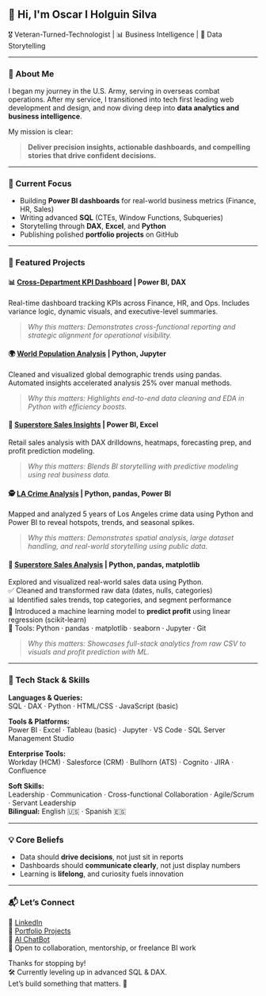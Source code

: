 ## 👋 Hi, I'm Oscar I Holguin Silva  
🎖 Veteran-Turned-Technologist | 📊 Business Intelligence | 🧠 Data Storytelling

---

### 🧽 About Me

I began my journey in the U.S. Army, serving in overseas combat operations. After my service, I transitioned into tech first leading web development and design, and now diving deep into **data analytics and business intelligence**.  

My mission is clear:  
> **Deliver precision insights, actionable dashboards, and compelling stories that drive confident decisions.**

---

### 🚀 Current Focus
- Building **Power BI dashboards** for real-world business metrics (Finance, HR, Sales)
- Writing advanced **SQL** (CTEs, Window Functions, Subqueries)
- Storytelling through **DAX**, **Excel**, and **Python**
- Publishing polished **portfolio projects** on GitHub

---

### 📂 Featured Projects

#### 📊 [Cross-Department KPI Dashboard](https://github.com/Sophos333/cross-department-kpi-dashboard) | Power BI, DAX  
Real-time dashboard tracking KPIs across Finance, HR, and Ops. Includes variance logic, dynamic visuals, and executive-level summaries.  
> *Why this matters: Demonstrates cross-functional reporting and strategic alignment for operational visibility.*

#### 🌍 [World Population Analysis](https://github.com/Sophos333/world-population-analysis) | Python, Jupyter  
Cleaned and visualized global demographic trends using pandas. Automated insights accelerated analysis 25% over manual methods.  
> *Why this matters: Highlights end-to-end data cleaning and EDA in Python with efficiency boosts.*

#### 🧠 [Superstore Sales Insights](https://github.com/Sophos333/superstore-sales-analysis) | Power BI, Excel  
Retail sales analysis with DAX drilldowns, heatmaps, forecasting prep, and profit prediction modeling.  
> *Why this matters: Blends BI storytelling with predictive modeling using real business data.*

#### 🕵️ [LA Crime Analysis](https://github.com/Sophos333/LA-Crime-Analysis-2020-2025) | Python, pandas, Power BI  
Mapped and analyzed 5 years of Los Angeles crime data using Python and Power BI to reveal hotspots, trends, and seasonal spikes.  
> *Why this matters: Demonstrates spatial analysis, large dataset handling, and real-world storytelling using public data.*

#### 💼 [Superstore Sales Analysis](https://github.com/Sophos333/superstore-sales-analysis) | Python, pandas, matplotlib  
Explored and visualized real-world sales data using Python.  
✅ Cleaned and transformed raw data (dates, nulls, categories)  
📊 Identified sales trends, top categories, and segment performance  
🧠 Introduced a machine learning model to **predict profit** using linear regression (scikit-learn)  
🔧 Tools: Python · pandas · matplotlib · seaborn · Jupyter · Git  
> *Why this matters: Showcases full-stack analytics from raw CSV to visuals and profit prediction with ML.*

---

### 🧰 Tech Stack & Skills

**Languages & Queries:**  
SQL · DAX · Python · HTML/CSS · JavaScript (basic)  

**Tools & Platforms:**  
Power BI · Excel · Tableau (basic) · Jupyter · VS Code · SQL Server Management Studio  

**Enterprise Tools:**  
Workday (HCM) · Salesforce (CRM) · Bullhorn (ATS) · Cognito · JIRA · Confluence  

**Soft Skills:**  
Leadership · Communication · Cross-functional Collaboration · Agile/Scrum · Servant Leadership  
**Bilingual:** English 🇺🇸 · Spanish 🇪🇸

---

### 💡 Core Beliefs

- Data should **drive decisions**, not just sit in reports  
- Dashboards should **communicate clearly**, not just display numbers  
- Learning is **lifelong**, and curiosity fuels innovation

---

### 📬 Let’s Connect

📌 [LinkedIn](https://www.linkedin.com/in/yashuasspear-oscar-holguin-silva/)  
🧪 [Portfolio Projects](https://github.com/Sophos333)  
🤖 [AI ChatBot](https://sophos333.github.io/sophos-chatbot-portfolio/)  
📧 Open to collaboration, mentorship, or freelance BI work  

Thanks for stopping by!  
🛠️ Currently leveling up in advanced SQL & DAX.  
Let’s build something that matters. 🚀
